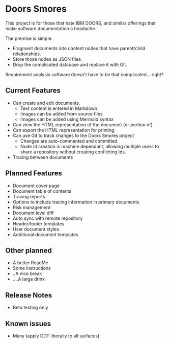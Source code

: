 # Doors Smores

This project is for those that hate IBM DOORS, and similar offerings that make software documentation a headache.

The premise is simple. 
- Fragment documents into content nodes that have parent/child relationships. 
- Store those nodes as JSON files.
- Drop the complicated database and replace it with Git.

Requirement analysis software doesn't have to be that complicated... right?

## Current Features
- Can create and edit documents.
  - Text content is entered in Markdown
  - Images can be added from source files
  - Images can be added using Mermaid syntax
- Can view the HTML representation of the document (or portion of).
- Can export the HTML representation for printing. 
- Can use Git to track changes to the Doors Smores project 
  - Changes are auto-commented and committed.
  - Node Id creation is machine dependant, allowing multiple users to share a repository without creating conflicting Ids.
- Tracing between documents

## Planned Features
- Document cover page
- Document table of contents
- Tracing reports
- Options to include tracing information in primary documents
- Risk management
- Document level diff
- Auto sync with remote repository
- Header/footer templates
- User document styles
- Additional document templates

## Other planned
- A better ReadMe
- Some instructions
- ..A nice break
- ....A large drink

## Release Notes

- Beta testing only

## Known issues

- Many (apply DDT liberally to all surfaces)